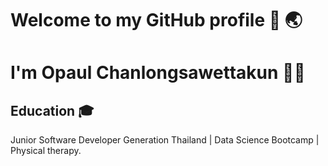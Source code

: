 # Welcome to my GitHub profile 👋 🌏

# I'm Opaul Chanlongsawettakun 🙆‍♀️

## Education 🎓
Junior Software Developer Generation Thailand | Data Science Bootcamp | Physical therapy.


<!--
**Opaul-chan/Opaul-chan** is a ✨ _special_ ✨ repository because its `README.md` (this file) appears on your GitHub profile.

Here are some ideas to get you started:

- 🔭 I’m currently working on ...
- 🌱 I’m currently learning ...
- 👯 I’m looking to collaborate on ...
- 🤔 I’m looking for help with ...
- 💬 Ask me about ...
- 📫 How to reach me: ...
- 😄 Pronouns: ...
- ⚡ Fun fact: ...
-->
